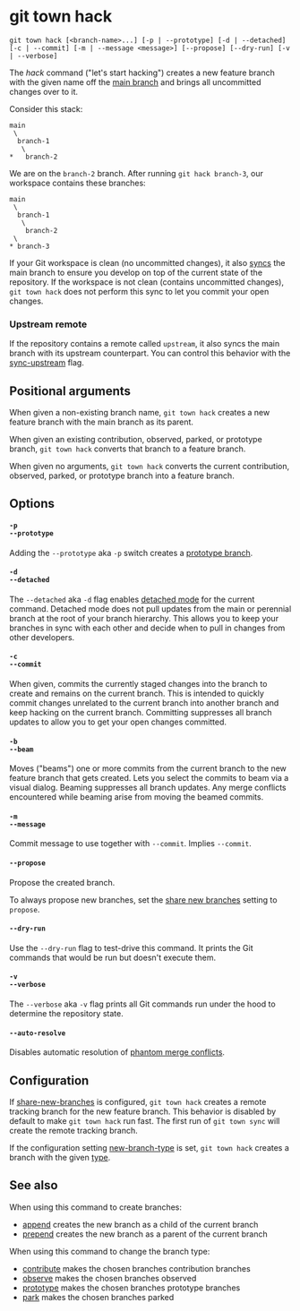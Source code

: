 # git town hack

```command-summary
git town hack [<branch-name>...] [-p | --prototype] [-d | --detached] [-c | --commit] [-m | --message <message>] [--propose] [--dry-run] [-v | --verbose]
```

The _hack_ command ("let's start hacking") creates a new feature branch with the
given name off the [main branch](../preferences/main-branch.md) and brings all
uncommitted changes over to it.

Consider this stack:

```
main
 \
  branch-1
   \
*   branch-2
```

We are on the `branch-2` branch. After running `git hack branch-3`, our
workspace contains these branches:

```
main
 \
  branch-1
   \
    branch-2
 \
* branch-3
```

If your Git workspace is clean (no uncommitted changes), it also
[syncs](sync.md) the main branch to ensure you develop on top of the current
state of the repository. If the workspace is not clean (contains uncommitted
changes), `git town hack` does not perform this sync to let you commit your open
changes.

### Upstream remote

If the repository contains a remote called `upstream`, it also syncs the main
branch with its upstream counterpart. You can control this behavior with the
[sync-upstream](../preferences/sync-upstream.md) flag.

## Positional arguments

When given a non-existing branch name, `git town hack` creates a new feature
branch with the main branch as its parent.

When given an existing contribution, observed, parked, or prototype branch,
`git town hack` converts that branch to a feature branch.

When given no arguments, `git town hack` converts the current contribution,
observed, parked, or prototype branch into a feature branch.

## Options

#### `-p`<br>`--prototype`

Adding the `--prototype` aka `-p` switch creates a
[prototype branch](../branch-types.md#prototype-branches).

#### `-d`<br>`--detached`

The `--detached` aka `-d` flag enables
[detached mode](../preferences/detached.md) for the current command. Detached
mode does not pull updates from the main or perennial branch at the root of your
branch hierarchy. This allows you to keep your branches in sync with each other
and decide when to pull in changes from other developers.

#### `-c`<br>`--commit`

When given, commits the currently staged changes into the branch to create and
remains on the current branch. This is intended to quickly commit changes
unrelated to the current branch into another branch and keep hacking on the
current branch. Committing suppresses all branch updates to allow you to get
your open changes committed.

#### `-b`<br>`--beam`

Moves ("beams") one or more commits from the current branch to the new feature
branch that gets created. Lets you select the commits to beam via a visual
dialog. Beaming suppresses all branch updates. Any merge conflicts encountered
while beaming arise from moving the beamed commits.

#### `-m`<br>`--message`

Commit message to use together with `--commit`. Implies `--commit`.

#### `--propose`

Propose the created branch.

To always propose new branches, set the
[share new branches](../preferences/share-new-branches.md) setting to `propose`.

#### `--dry-run`

Use the `--dry-run` flag to test-drive this command. It prints the Git commands
that would be run but doesn't execute them.

#### `-v`<br>`--verbose`

The `--verbose` aka `-v` flag prints all Git commands run under the hood to
determine the repository state.

#### `--auto-resolve`

Disables automatic resolution of
[phantom merge conflicts](../stacked-changes.md#avoid-phantom-conflicts).

## Configuration

If [share-new-branches](../preferences/share-new-branches.md) is configured,
`git town hack` creates a remote tracking branch for the new feature branch.
This behavior is disabled by default to make `git town hack` run fast. The first
run of `git town sync` will create the remote tracking branch.

If the configuration setting
[new-branch-type](../preferences/new-branch-type.md) is set, `git town hack`
creates a branch with the given [type](../branch-types.md).

## See also

When using this command to create branches:

- [append](append.md) creates the new branch as a child of the current branch
- [prepend](prepend.md) creates the new branch as a parent of the current branch

When using this command to change the branch type:

- [contribute](contribute.md) makes the chosen branches contribution branches
- [observe](observe.md) makes the chosen branches observed
- [prototype](prototype.md) makes the chosen branches prototype branches
- [park](park.md) makes the chosen branches parked
